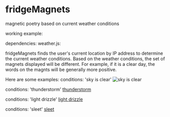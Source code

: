 fridgeMagnets
=============
magnetic poetry based on current weather conditions

working example:

dependencies:
weather.js:
 

fridgeMagnets finds the user's current location by IP address to determine the current weather conditions.
Based on the weather conditions, the set of magnets displayed will be different. For example, if it is a 
clear day, the words on the magnts will be generally more positive.

Here are some examples:
conditions: 'sky is clear'
![sky is clear](http://i.imgur.com/s71rnbH.png)

conditions: 'thunderstorm'
[thunderstorm](http://i.imgur.com/G41XbAM)

conditions: 'light drizzle'
[light drizzle](http://i.imgur.com/TCU7uGc)

conditions: 'sleet'
[sleet](http://i.imgur.com/IjjEY1N)
